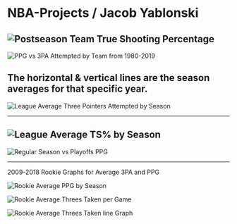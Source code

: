 # NBA-Projects / Jacob Yablonski

![Postseason Team True Shooting Percentage](https://user-images.githubusercontent.com/16946556/61254024-fbacc100-a717-11e9-882a-279ba7f9e880.gif)
------------------------------------------------------------------------------------------------------------------------------------------

![PPG vs 3PA Attempted by Team from 1980-2019](https://user-images.githubusercontent.com/16946556/61255477-9956bf00-a71d-11e9-893f-55dec5c029df.gif)

The horizontal & vertical lines are the season averages for that specific year.
------------------------------------------------------------------------------------------------------------------------------------------

![League Average Three Pointers Attempted by Season](https://user-images.githubusercontent.com/16946556/61552600-1da28e00-aa0d-11e9-907d-6ab109be2ee5.gif)

------------------------------------------------------------------------------------------------------------------------------------------

![League Average TS% by Season](https://user-images.githubusercontent.com/16946556/61324601-b0ea8200-a7c7-11e9-8b47-061751cbad90.gif)
------------------------------------------------------------------------------------------------------------------------------------------
![Regular Season vs Playoffs PPG](https://user-images.githubusercontent.com/16946556/61327281-6966f480-a7cd-11e9-909a-d53a40bbcc5a.gif)

------------------------------------------------------------------------------------------------------------------------------------------
2009-2018 Rookie Graphs for Average 3PA and PPG

![Rookie Average PPG by Season](https://user-images.githubusercontent.com/16946556/61489738-34d77200-a960-11e9-995c-d84008188740.gif)

![Rookie Average Threes Taken per Game](https://user-images.githubusercontent.com/16946556/61489754-428cf780-a960-11e9-9884-b0aea8274eda.gif)

![Rookie Average Threes Taken line Graph](https://user-images.githubusercontent.com/16946556/61489765-4de02300-a960-11e9-91a9-9ae78ca1c544.gif)

